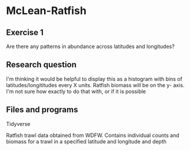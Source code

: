 # McLean-Ratfish

## Exercise 1

Are there any patterns in abundance across latitudes and longitudes?

## Research question

I'm thinking it would be helpful to display this as a histogram with bins of latitudes/longititudes every X units. Ratfish biomass will be on the y- axis. I'm not sure how exactly to do that with, or if it is possible

## Files and programs

Tidyverse

Ratfish trawl data obtained from WDFW. Contains individual counts and biomass for a trawl in a specified latitude and longitude and depth